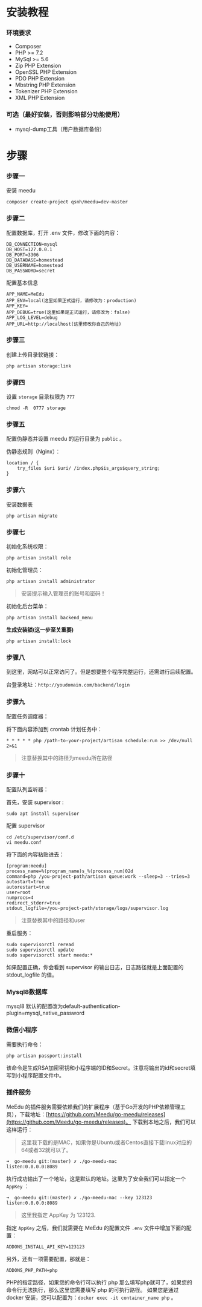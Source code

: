 
# 安装教程

### 环境要求

+ Composer
+ PHP >= 7.2
+ MySql >= 5.6
+ Zip PHP Extension
+ OpenSSL PHP Extension
+ PDO PHP Extension
+ Mbstring PHP Extension
+ Tokenizer PHP Extension
+ XML PHP Extension

### 可选（最好安装，否则影响部分功能使用）

+ mysql-dump工具（用户数据库备份）

# 步骤

### 步骤一

安装 meedu

```
composer create-project qsnh/meedu=dev-master
```

### 步骤二

配置数据库，打开 .env 文件，修改下面的内容：

```$xslt
DB_CONNECTION=mysql
DB_HOST=127.0.0.1
DB_PORT=3306
DB_DATABASE=homestead
DB_USERNAME=homestead
DB_PASSWORD=secret
```

配置基本信息

```$xslt
APP_NAME=MeEdu
APP_ENV=local(这里如果正式运行，请修改为：production)
APP_KEY=
APP_DEBUG=true(这里如果是正式运行，请修改为：false)
APP_LOG_LEVEL=debug
APP_URL=http://localhost(这里修改你自己的地址)
```

### 步骤三

创建上传目录软链接：

```$xslt
php artisan storage:link
```

### 步骤四

设置 `storage` 目录权限为 `777`

```$xslt
chmod -R  0777 storage
```

### 步骤五

配置伪静态并设置 meedu 的运行目录为 `public` 。

伪静态规则（Nginx）：

```$xslt
location / {  
	try_files $uri $uri/ /index.php$is_args$query_string;  
}
```

### 步骤六

安装数据表

```$xslt
php artisan migrate
```

### 步骤七

初始化系统权限：

```
php artisan install role
```

初始化管理员：

```$xslt
php artisan install administrator
```

> 安装提示输入管理员的账号和密码！

初始化后台菜单：

```
php artisan install backend_menu
```

**生成安装锁(这一步至关重要)**

```
php artisan install:lock
```

### 步骤八

到这里，网站可以正常访问了。但是想要整个程序完整运行，还需进行后续配置。

台登录地址：`http://youdomain.com/backend/login`

### 步骤九

配置任务调度器：

将下面内容添加到 crontab 计划任务中：

```angular2html
* * * * * php /path-to-your-project/artisan schedule:run >> /dev/null 2>&1
```

> 注意替换其中的路径为meedu所在路径


### 步骤十

配置队列监听器：

首先，安装 supervisor :

```
sudo apt install supervisor
```

配置 supervisor 

```
cd /etc/supervisor/conf.d
vi meedu.conf
```

将下面的内容粘贴进去：

```
[program:meedu]
process_name=%(program_name)s_%(process_num)02d
command=php /you-project-path/artisan queue:work --sleep=3 --tries=3
autostart=true
autorestart=true
user=root
numprocs=4
redirect_stderr=true
stdout_logfile=/you-project-path/storage/logs/supervisor.log
```

> 注意替换其中的路径和user

重启服务：

```angular2html
sudo supervisorctl reread
sudo supervisorctl update
sudo supervisorctl start meedu:*
```

如果配置正确，你会看到 supervisor 的输出日志，日志路径就是上面配置的 stdout_logfile 的值。

### Mysql8数据库

mysql8 默认的配置改为default-authentication-plugin=mysql_native_password

### 微信小程序

需要执行命令：

```
php artisan passport:install
```

该命令是生成RSA加密密钥和小程序端的ID和Secret。注意将输出的id和secret填写到小程序配置文件中。

### 插件服务

MeEdu 的插件服务需要依赖我们的扩展程序（基于Go开发的PHP依赖管理工具），下载地址：[https://github.com/Meedu/go-meedu/releases](https://github.com/Meedu/go-meedu/releases)。
下载到本地之后，我们可以这样运行：

> 这里我下载的是MAC，如果你是Ubuntu或者Centos直接下载linux对应的64或者32就可以了。

```
➜  go-meedu git:(master) ✗ ./go-meedu-mac
listen:0.0.0.0:8089
```

执行成功输出了一个地址，这是默认的地址。这里为了安全我们可以指定一个 `AppKey` ：

```
➜  go-meedu git:(master) ✗ ./go-meedu-mac --key 123123
listen:0.0.0.0:8089
```

> 这里我指定 AppKey 为 123123.

指定 `AppKey` 之后，我们就需要在 MeEdu 的配置文件 `.env` 文件中增加下面的配置：

```
ADDONS_INSTALL_API_KEY=123123
```

另外，还有一项需要配置，那就是：

```
ADDONS_PHP_PATH=php
```

PHP的指定路径，如果您的命令行可以执行 php 那么填写php就可了，如果您的命令行无法执行，那么这里您需要填写 php 的可执行路径。
如果您是通过 docker 安装，您可以配置为：`docker exec -it container_name php` 。